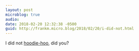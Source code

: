 ```yaml
---
layout: post
microblog: true
audio: 
date: 2018-02-20 12:32:38 -0500
guid: http://frankm.micro.blog/2018/02/20/i-did-not.html
---
```

I did not [hoodie-hoo](http://people.com/celebrity/national-hoodie-hoo-day-is-february-20/), did you?
